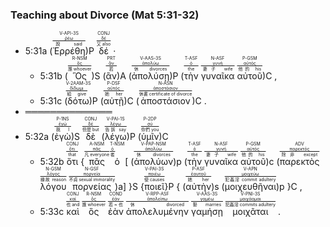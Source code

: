 ### Teaching about Divorce (Mat 5:31-32)

- 5:31a (<RUBY><ruby><ruby><span class='verb'>Ἐρρέθη</span><rt>說 said</rt></ruby><rt><a href='https://bible.fhl.net/new/s.php?N=0&k=04483&m='>ῥέω</a></rt></ruby><rt>V-API-3S</rt></RUBY>)P <RUBY><ruby><ruby>δέ<rt>又 also</rt></ruby><rt><a href='https://bible.fhl.net/new/s.php?N=0&k=01161&m='>δέ</a></rt></ruby><rt>CONJ</rt></RUBY> · 
	- 5:31b (<RUBY><ruby><ruby>Ὃς<rt>誰 whoever</rt></ruby><rt><a href='https://bible.fhl.net/new/s.php?N=0&k=03739&m='>ὅς</a></rt></ruby><rt>R-NSM</rt></RUBY>)S (<RUBY><ruby><ruby>ἂν<rt>若</rt></ruby><rt><a href='https://bible.fhl.net/new/s.php?N=0&k=00302&m='>ἄν</a></rt></ruby><rt>PRT</rt></RUBY>)A (<RUBY><ruby><ruby><span class='verb'>ἀπολύσῃ</span><rt>休 divorces</rt></ruby><rt><a href='https://bible.fhl.net/new/s.php?N=0&k=00630&m='>ἀπολύω</a></rt></ruby><rt>V-AAS-3S</rt></RUBY>)P (<RUBY><ruby><ruby>τὴν<rt>the</rt></ruby><rt><a href='https://bible.fhl.net/new/s.php?N=0&k=03588&m='>ὁ</a></rt></ruby><rt>T-ASF</rt></RUBY> <RUBY><ruby><ruby>γυναῖκα<rt>妻子 wife</rt></ruby><rt><a href='https://bible.fhl.net/new/s.php?N=0&k=01135&m='>γυνή</a></rt></ruby><rt>N-ASF</rt></RUBY> <RUBY><ruby><ruby>αὐτοῦ<rt>他的 his</rt></ruby><rt><a href='https://bible.fhl.net/new/s.php?N=0&k=00846&m='>αὐτός</a></rt></ruby><rt>P-GSM</rt></RUBY>)C , 
	- 5:31c (<RUBY><ruby><ruby><span class='verb'>δότω</span><rt>給 give</rt></ruby><rt><a href='https://bible.fhl.net/new/s.php?N=0&k=01325&m='>δίδωμι</a></rt></ruby><rt>V-2AAM-3S</rt></RUBY>)P (<RUBY><ruby><ruby>αὐτῇ<rt>她 her</rt></ruby><rt><a href='https://bible.fhl.net/new/s.php?N=0&k=00846&m='>αὐτός</a></rt></ruby><rt>P-DSF</rt></RUBY>)C (<RUBY><ruby><ruby>ἀποστάσιον<rt>休書 certificate of divorce</rt></ruby><rt><a href='https://bible.fhl.net/new/s.php?N=0&k=00647&m='>ἀποστάσιον</a></rt></ruby><rt>N-ASN</rt></RUBY>)C . 
- ══════════════
- 5:32a (<RUBY><ruby><ruby>ἐγὼ<rt>我 I</rt></ruby><rt><a href='https://bible.fhl.net/new/s.php?N=0&k=01473&m='>ἐγώ</a></rt></ruby><rt>P-1NS</rt></RUBY>)S <RUBY><ruby><ruby>δὲ<rt>但是 but</rt></ruby><rt><a href='https://bible.fhl.net/new/s.php?N=0&k=01161&m='>δέ</a></rt></ruby><rt>CONJ</rt></RUBY> (<RUBY><ruby><ruby><span class='verb'>λέγω</span><rt>告訴 say</rt></ruby><rt><a href='https://bible.fhl.net/new/s.php?N=0&k=03004&m='>λέγω</a></rt></ruby><rt>V-PAI-1S</rt></RUBY>)P (<RUBY><ruby><ruby>ὑμῖν<rt>你們 you</rt></ruby><rt><a href='https://bible.fhl.net/new/s.php?N=0&k=05213&m='>σύ</a></rt></ruby><rt>P-2DP</rt></RUBY>)C 
	- 5:32b <RUBY><ruby><ruby>ὅτι<rt>that</rt></ruby><rt><a href='https://bible.fhl.net/new/s.php?N=0&k=03754&m='>ὅτι</a></rt></ruby><rt>CONJ</rt></RUBY> {<RUBY><ruby><ruby>πᾶς<rt>凡 everyone</rt></ruby><rt><a href='https://bible.fhl.net/new/s.php?N=0&k=03956&m='>πᾶς</a></rt></ruby><rt>A-NSM</rt></RUBY> <RUBY><ruby><ruby>ὁ<rt>者</rt></ruby><rt><a href='https://bible.fhl.net/new/s.php?N=0&k=03588&m='>ὁ</a></rt></ruby><rt>T-NSM</rt></RUBY> [ (<RUBY><ruby><ruby><span class='ptc'>ἀπολύων</span><rt>休 divorces</rt></ruby><rt><a href='https://bible.fhl.net/new/s.php?N=0&k=00630&m='>ἀπολύω</a></rt></ruby><rt>V-PAP-NSM</rt></RUBY>)p (<RUBY><ruby><ruby>τὴν<rt>the</rt></ruby><rt><a href='https://bible.fhl.net/new/s.php?N=0&k=03588&m='>ὁ</a></rt></ruby><rt>T-ASF</rt></RUBY> <RUBY><ruby><ruby>γυναῖκα<rt>妻子 wife</rt></ruby><rt><a href='https://bible.fhl.net/new/s.php?N=0&k=01135&m='>γυνή</a></rt></ruby><rt>N-ASF</rt></RUBY> <RUBY><ruby><ruby>αὐτοῦ<rt>他的 his</rt></ruby><rt><a href='https://bible.fhl.net/new/s.php?N=0&k=00846&m='>αὐτός</a></rt></ruby><rt>P-GSM</rt></RUBY>)c (<RUBY><ruby><ruby>παρεκτὸς<rt>除非 except</rt></ruby><rt><a href='https://bible.fhl.net/new/s.php?N=0&k=03924&m='>παρεκτός</a></rt></ruby><rt>ADV</rt></RUBY> <RUBY><ruby><ruby>λόγου<rt>緣故 reason</rt></ruby><rt><a href='https://bible.fhl.net/new/s.php?N=0&k=03056&m='>λόγος</a></rt></ruby><rt>N-GSM</rt></RUBY> <RUBY><ruby><ruby>πορνείας<rt>不貞 sexual immorality</rt></ruby><rt><a href='https://bible.fhl.net/new/s.php?N=0&k=04202&m='>πορνεία</a></rt></ruby><rt>N-GSF</rt></RUBY>)a] }S {<RUBY><ruby><ruby><span class='verb'>ποιεῖ</span><rt>使 causes</rt></ruby><rt><a href='https://bible.fhl.net/new/s.php?N=0&k=04160&m='>ποιέω</a></rt></ruby><rt>V-PAI-3S</rt></RUBY>}P { (<RUBY><ruby><ruby>αὐτὴν<rt>她 her</rt></ruby><rt><a href='https://bible.fhl.net/new/s.php?N=0&k=00848&m='>ἑαυτοῦ</a></rt></ruby><rt>P-ASF</rt></RUBY>)s (<RUBY><ruby><ruby><span class='inf'>μοιχευθῆναι</span><rt>犯姦淫 commit adultery</rt></ruby><rt><a href='https://bible.fhl.net/new/s.php?N=0&k=03431&m='>μοιχεύω</a></rt></ruby><rt>V-APN</rt></RUBY>)p }C , 
	- 5:33c <RUBY><ruby><ruby>καὶ<rt>也 and</rt></ruby><rt><a href='https://bible.fhl.net/new/s.php?N=0&k=02532&m='>καί</a></rt></ruby><rt>CONJ</rt></RUBY> <RUBY><ruby><ruby>ὃς<rt>誰 whoever</rt></ruby><rt><a href='https://bible.fhl.net/new/s.php?N=0&k=03739&m='>ὅς</a></rt></ruby><rt>R-NSM</rt></RUBY> <RUBY><ruby><ruby>ἐὰν<rt>若~也</rt></ruby><rt><a href='https://bible.fhl.net/new/s.php?N=0&k=01437&m='>ἐάν</a></rt></ruby><rt>COND</rt></RUBY> <RUBY><ruby><ruby><span class='ptc'>ἀπολελυμένην</span><rt>休 divorced</rt></ruby><rt><a href='https://bible.fhl.net/new/s.php?N=0&k=00620&m='>ἀπολείπω</a></rt></ruby><rt>V-RPP-ASF</rt></RUBY> <RUBY><ruby><ruby><span class='verb'>γαμήσῃ</span><rt>娶 marries</rt></ruby><rt><a href='https://bible.fhl.net/new/s.php?N=0&k=01060&m='>γαμέω</a></rt></ruby><rt>V-AAS-3S</rt></RUBY> <RUBY><ruby><ruby><span class='verb'>μοιχᾶται</span><rt>犯姦淫 commits adultery</rt></ruby><rt><a href='https://bible.fhl.net/new/s.php?N=0&k=03429&m='>μοιχάομαι</a></rt></ruby><rt>V-PNI-3S</rt></RUBY> . 